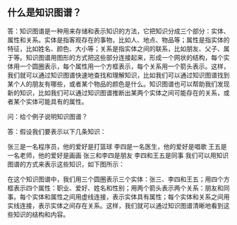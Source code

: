 ## 什么是知识图谱？

答：知识图谱是一种用来存储和表示知识的方法，它把知识分成三个部分：实体、属性和关系。实体是指客观存在的事物，比如人、地点、物品等；属性是指实体的特征，比如姓名、颜色、大小等；关系是指实体之间的联系，比如朋友、父子、属于等。知识图谱用图形的方式把这些部分连接起来，形成一个网状的结构，每个实体用一个圆圈表示，每个属性用一个方框表示，每个关系用一个箭头表示。这样，我们就可以通过知识图谱快速地查找和理解知识，比如我们可以通过知识图谱找到某个人的朋友有哪些，或者某个物品的颜色是什么。知识图谱也可以帮助我们发现新的知识，比如我们可以通过知识图谱推断出某两个实体之间可能存在的关系，或者某个实体可能具有的属性。

问：给个例子说明知识图谱？

答：假设我们要表示以下几条知识：

张三是一名程序员，他的爱好是打篮球
李四是一名医生，他的爱好是唱歌
王五是一名老师，他的爱好是画画
张三和李四是朋友
李四和王五是同事
我们可以用知识图谱的方式来表示这些知识，如下图所示：

在这个知识图谱中，我们用三个圆圈表示三个实体：张三、李四和王五；用四个方框表示四个属性：职业、爱好、姓名和性别；用两个箭头表示两个关系：朋友和同事。每个实体和属性之间用虚线连接，表示实体具有属性；每个实体和关系之间用实线连接，表示实体之间存在关系。这样，我们就可以通过知识图谱清晰地看到这些知识的结构和内容。


